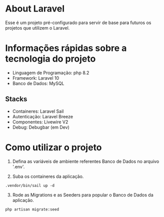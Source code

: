 # About Laravel

Esse é um projeto pré-configurado para servir de base para futuros os projetos que utilizem o Laravel.

# Informações rápidas sobre a tecnologia do projeto

- Linguagem de Programação: php 8.2
- Framework: Laravel 10
- Banco de Dados: MySQL

## Stacks 

- Containeres: Laravel Sail
- Autenticação: Laravel Breeze
- Componentes: Livewire V2
- Debug: Debugbar (em Dev)

# Como utilizar o projeto

1. Defina as variáveis de ambiente referentes Banco de Dados no arquivo '.env'.

2. Suba os containeres da aplicação.
~~~~
.vendor/bin/sail up -d
~~~~

3. Rode as Migrations e as Seeders para popular o Banco de Dados da aplicação.
~~~~
php artisan migrate:seed
~~~~


